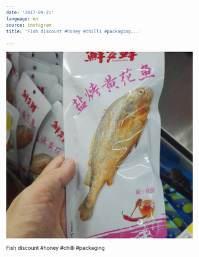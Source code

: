 ```yaml
---
date: '2017-09-21'
language: en
source: instagram
title: 'Fish discount #honey #chilli #packaging...'

---
```


![](/uploads/instagram/201709/6c8b7b5e5f9d95bc969c3c2f0e751685.jpg)

Fish discount #honey #chilli #packaging
            
